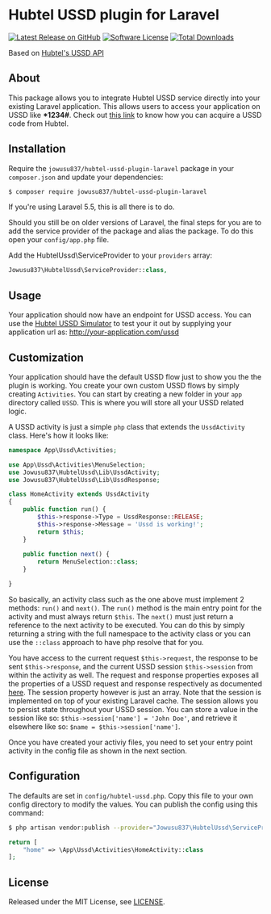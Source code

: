 # Hubtel USSD plugin for Laravel
[![Latest Release on GitHub][ico-version]][link-packagist]
[![Software License][ico-license]](LICENSE.md)
[![Total Downloads][ico-downloads]][link-downloads]

Based on [Hubtel's USSD API](https://developers.hubtel.com/documentations/ussd)

## About

This package allows you to integrate Hubtel USSD service directly into your existing Laravel application. This allows users to access your application on USSD like <strong>*1234#</strong>.
Check out [this link](https://developers.hubtel.com/documentations/ussd#how-to-get-ussd-short-code) to know how you can acquire a USSD code from Hubtel.

## Installation

Require the `jowusu837/hubtel-ussd-plugin-laravel` package in your `composer.json` and update your dependencies:
```sh
$ composer require jowusu837/hubtel-ussd-plugin-laravel
```
If you're using Laravel 5.5, this is all there is to do.

Should you still be on older versions of Laravel, the final steps for you are to add the service provider of the package and alias the package. To do this open your `config/app.php` file.

Add the HubtelUssd\ServiceProvider to your `providers` array:
```php
Jowusu837\HubtelUssd\ServiceProvider::class,
```

## Usage

Your application should now have an endpoint for USSD access. You can use the [Hubtel USSD Simulator](http://apps.hubtel.com/USSDSimulator/) to test your it out by supplying your application url as: http://your-application.com/ussd

## Customization
Your application should have the default USSD flow just to show you the the plugin is working. 
You create your own custom USSD flows by simply creating `Activities`. 
You can start by creating a new folder in your `app` directory called `USSD`. This is where you will store all your USSD related logic.

A USSD activity is just a simple `php` class that extends the `UssdActivity` class. Here's how it looks like:

```php
namespace App\Ussd\Activities;

use App\Ussd\Activities\MenuSelection;
use Jowusu837\HubtelUssd\Lib\UssdActivity;
use Jowusu837\HubtelUssd\Lib\UssdResponse;

class HomeActivity extends UssdActivity
{
    public function run() {
        $this->response->Type = UssdResponse::RELEASE;
        $this->response->Message = 'Ussd is working!';
        return $this;
    }
    
    public function next() {
        return MenuSelection::class;
    }

}
```
So basically, an activity class such as the one above must implement 2 methods: `run()` and `next()`. The `run()` method is the main entry point for the activity and must always return `$this`. The `next()` must just return a reference to the next activity to be executed. You can do this by simply returning a string with the full namespace to the activity class or you can use the `::class` approach to have php resolve that for you.

You have access to the current request `$this->request`, the response to be sent `$this->response`, and the current USSD session `$this->session` from within the activity as well. The request and response properties exposes all the properties of a USSD request and response respectively as documented [here](https://developers.hubtel.com/documentations/ussd/reference).
The session property however is just an array. Note that the session is implemented on top of your existing Laravel cache. The session allows you to persist state throughout your USSD session. You can store a value in the session like so: `$this->session['name'] = 'John Doe'`, and retrieve it elsewhere like so: `$name = $this->session['name']`. 

Once you have created your activiy files, you need to set your entry point activity in the config file as shown in the next section.

## Configuration

The defaults are set in `config/hubtel-ussd.php`. Copy this file to your own config directory to modify the values. You can publish the config using this command:
```sh
$ php artisan vendor:publish --provider="Jowusu837\HubtelUssd\ServiceProvider"
```

    
```php
return [
    "home" => \App\Ussd\Activities\HomeActivity::class
];
```
    
## License

Released under the MIT License, see [LICENSE](LICENSE).

[ico-version]: https://img.shields.io/github/release/jowusu837/hubtel-ussd-plugin-laravel.svg?style=flat-square
[ico-license]: https://img.shields.io/badge/license-MIT-brightgreen.svg?style=flat-square
[ico-scrutinizer]: https://img.shields.io/scrutinizer/coverage/g/jowusu837/hubtel-ussd-plugin-laravel.svg?style=flat-square
[ico-code-quality]: https://img.shields.io/scrutinizer/g/jowusu837/hubtel-ussd-plugin-laravel.svg?style=flat-square
[ico-downloads]: https://img.shields.io/packagist/dt/jowusu837/hubtel-ussd-plugin-laravel.svg?style=flat-square

[link-packagist]: https://packagist.org/packages/jowusu837/hubtel-ussd-plugin-laravel
[link-scrutinizer]: https://scrutinizer-ci.com/g/jowusu837/hubtel-ussd-plugin-laravel/code-structure
[link-code-quality]: https://scrutinizer-ci.com/g/jowusu837/hubtel-ussd-plugin-laravel
[link-downloads]: https://packagist.org/packages/jowusu837/hubtel-ussd-plugin-laravel
[link-author]: https://github.com/jowusu837
[link-contributors]: ../../contributors
